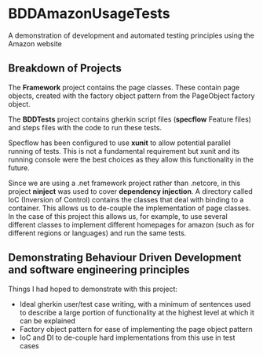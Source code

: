 # BDDAmazonUsageTests
A demonstration of development and automated testing principles using the Amazon website

## Breakdown of Projects
The **Framework** project contains the page classes. These contain page objects, created with the factory object pattern from the PageObject factory object. 

The **BDDTests** project contains gherkin script files (**specflow** Feature files) and steps files with the code to run these tests. 

Specflow has been configured to use **xunit** to allow potential parallel running of tests. This is not a fundamental requirement but xunit and its running console were the best choices as they allow this functionality in the future. 

Since we are using a .net framework project rather than .netcore, in this project **ninject** was used to cover **dependency injection**. A directory called IoC (Inversion of Control) contains the classes that deal with binding to a container. This allows us to de-couple the implementation of page classes. In the case of this project this allows us, for example, to use several different classes to implement different homepages for amazon (such as for different regions or languages) and run the same tests. 

## Demonstrating Behaviour Driven Development and software engineering principles
Things I had hoped to demonstrate with this project:
* Ideal gherkin user/test case writing, with a minimum of sentences used to describe a large portion of functionality at the highest level at which it can be explained
* Factory object pattern for ease of implementing the page object pattern
* IoC and DI to de-couple hard implementations from this use in test cases

